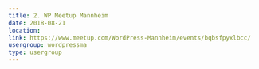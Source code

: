 ```yaml
---
title: 2. WP Meetup Mannheim
date: 2018-08-21
location: 
link: https://www.meetup.com/WordPress-Mannheim/events/bqbsfpyxlbcc/
usergroup: wordpressma
type: usergroup
---
```

